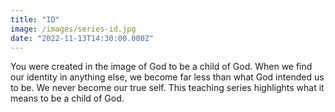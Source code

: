 ```yaml
---
title: "ID"
image: /images/series-id.jpg
date: "2022-11-13T14:30:00.000Z"
---
```

You were created in the image of God to be a child of God. When we find our identity in anything else, we become far less than what God intended us to be. We never become our true self. This teaching series highlights what it means to be a child of God.
